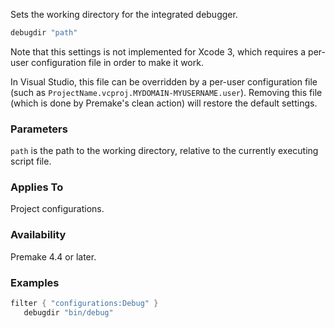 Sets the working directory for the integrated debugger.

```lua
debugdir "path"
```

Note that this settings is not implemented for Xcode 3, which requires a per-user configuration file in order to make it work.

In Visual Studio, this file can be overridden by a per-user configuration file (such as `ProjectName.vcproj.MYDOMAIN-MYUSERNAME.user`). Removing this file (which is done by Premake's clean action) will restore the default settings.

### Parameters ###

`path` is the path to the working directory, relative to the currently executing script file.

### Applies To ###

Project configurations.

### Availability ###

Premake 4.4 or later.


### Examples ###

```lua
filter { "configurations:Debug" }
   debugdir "bin/debug"
```
